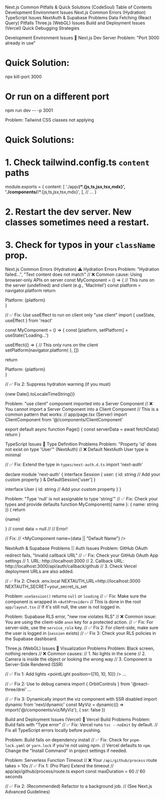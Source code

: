 Next.js Common Pitfalls & Quick Solutions (CodeSoul)
Table of Contents
Development Environment Issues
Next.js Common Errors (Hydration)
TypeScript Issues
NextAuth & Supabase Problems
Data Fetching (React Query) Pitfalls
Three.js (WebGL) Issues
Build and Deployment Issues (Vercel)
Quick Debugging Strategies

Development Environment Issues
🔧 Next.js Dev Server
Problem: "Port 3000 already in use"
# Quick Solution:
npx kill-port 3000
# Or run on a different port
npm run dev -- -p 3001

Problem: Tailwind CSS classes not applying
# Quick Solutions:
# 1. Check tailwind.config.ts `content` paths
module.exports = {
  content: [
    './app/**/*.{js,ts,jsx,tsx,mdx}',
    './components/**/*.{js,ts,jsx,tsx,mdx}',
  ],
  // ...
}
# 2. Restart the dev server. New classes sometimes need a restart.
# 3. Check for typos in your `className` prop.

Next.js Common Errors (Hydration)
⚠️ Hydration Errors
Problem: "Hydration failed...", "Text content does not match"
// ❌ Common cause: Using browser-only APIs on server
const MyComponent = () => {
  // This runs on the server (undefined) and client (e.g., 'MacIntel')
  const platform = navigator.platform 
  return <div>Platform: {platform}</div>
}

// ✅ Fix: Use useEffect to run on client only
"use client"
import { useState, useEffect } from 'react'

const MyComponent = () => {
  const [platform, setPlatform] = useState('Loading...')
  
  useEffect(() => {
    // This only runs on the client
    setPlatform(navigator.platform)
  }, [])

  return <div>Platform: {platform}</div>
}

// ✅ Fix 2: Suppress hydration warning (if you must)
<div suppressHydrationWarning>{new Date().toLocaleTimeString()}</div>

Problem: "use client" component imported into a Server Component
// ❌ You cannot import a Server Component into a Client Component
// This is a common pattern that works:
// app/page.tsx (Server)
import ClientComponent from '@/components/ClientComponent'

export default async function Page() {
  const serverData = await fetchData()
  return <ClientComponent serverData={serverData} />
}

TypeScript Issues
📝 Type Definition Problems
Problem: "Property 'id' does not exist on type 'User'" (NextAuth)
// ❌ Default NextAuth User type is minimal

// ✅ Fix: Extend the type in `types/next-auth.d.ts`
import 'next-auth'

declare module 'next-auth' {
  interface Session {
    user: {
      id: string // Add your custom property
    } & DefaultSession['user']
  }
  
  interface User {
    id: string // Add your custom property
  }
}

Problem: "Type 'null' is not assignable to type 'string'"
// ✅ Fix: Check your types and provide defaults
function MyComponent({ name }: { name: string }) {
  return <p>{name}</p>
}
// const data = null
// <MyComponent name={data} /> // Error!

// Fix:
// <MyComponent name={data || "Default Name"} />

NextAuth & Supabase Problems
🗄️ Auth Issues
Problem: GitHub OAuth redirect fails, "Invalid callback URL"
// ✅ Fix: Check your GitHub OAuth App settings
// 1. URL: http://localhost:3000
// 2. Callback URL: http://localhost:3000/api/auth/callback/github
// 3. Check Vercel deployment URLs are also added.

// ✅ Fix 2: Check .env.local
NEXTAUTH_URL=http://localhost:3000
NEXTAUTH_SECRET=your_secret_is_set

Problem: `useSession()` returns `null` or `loading`
// ✅ Fix: Make sure the component is wrapped in `<AuthProvider>`
// This is done in the root `app/layout.tsx`
// If it's still null, the user is not logged in.

Problem: Supabase RLS error, "new row violates RLS"
// ❌ Common issue: You are using the client-side `anon` key for a protected action.
// ✅ Fix: For server-side, use the `service_role` key.
// ✅ Fix 2: For client-side, make sure the user is logged in (`session` exists)
// ✅ Fix 3: Check your RLS policies in the Supabase dashboard.

Three.js (WebGL) Issues
🧠 Visualization Problems
Problem: Black screen, nothing renders
// ❌ Common causes:
// 1. No lights in the scene
// 2. Camera is inside the object or looking the wrong way
// 3. Component is Server-Side Rendered (SSR)

// ✅ Fix 1: Add lights
<Canvas>
  <ambientLight intensity={0.5} />
  <pointLight position={[10, 10, 10]} />
  <mesh>...</mesh>
</Canvas>

// ✅ Fix 2: Use <OrbitControls> to debug camera
import { OrbitControls } from '@react-three/drei'
<Canvas>
  <OrbitControls />
  ...
</Canvas>

// ✅ Fix 3: Dynamically import the viz component with SSR disabled
import dynamic from 'next/dynamic'
const MyViz = dynamic(() => import('@/components/viz/MyViz'), { ssr: false })

Build and Deployment Issues (Vercel)
🔨 Vercel Build Problems
Problem: Build fails with "Type error"
// ✅ Fix: Vercel runs `tsc --noEmit` by default.
// Fix all TypeScript errors locally before pushing.

Problem: Build fails on dependency install
// ✅ Fix: Check for `pnpm-lock.yaml` or `yarn.lock` if you're not using npm.
// Vercel defaults to `npm`. Change the "Install Command" in project settings if needed.

Problem: Serverless Function Timeout
// ❌ Your `/api/github/process` route takes > 10s
// ✅ Fix 1: (Pro Plan) Extend the timeout
// app/api/github/process/route.ts
export const maxDuration = 60 // 60 seconds

// ✅ Fix 2: (Recommended) Refactor to a background job.
// (See Next.js Advanced Guidelines)